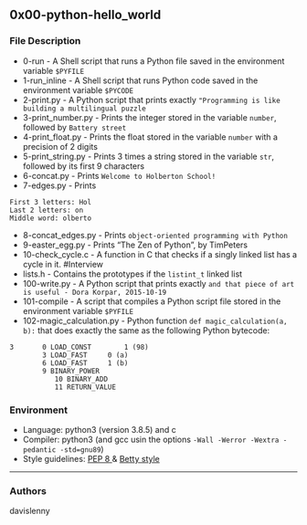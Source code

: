 ## 0x00-python-hello_world

### File Description
* 0-run - A Shell script that runs a Python file saved in the environment variable ```$PYFILE```
* 1-run_inline - A Shell script that runs Python code saved in the environment variable ```$PYCODE```
* 2-print.py - A Python script that prints exactly ```"Programming is like building a multilingual puzzle```
* 3-print_number.py - Prints the integer stored in the variable ```number```, followed by ```Battery street```
* 4-print_float.py - Prints the float stored in the variable ```number``` with a precision of 2 digits
* 5-print_string.py - Prints 3 times a string stored in the variable ```str```, followed by its first 9 characters
* 6-concat.py - Prints ```Welcome to Holberton School!```
* 7-edges.py - Prints 
```
First 3 letters: Hol
Last 2 letters: on
Middle word: olberto
```
* 8-concat_edges.py - Prints ```object-oriented programming with Python```
* 9-easter_egg.py - Prints “The Zen of Python”, by TimPeters
* 10-check_cycle.c - A function in C that checks if a singly linked list has a cycle in it. #Interview
* lists.h - Contains the prototypes if the ```listint_t``` linked list
* 100-write.py - A Python script that prints exactly ```and that piece of art is useful - Dora Korpar, 2015-10-19```
* 101-compile - A script that compiles a Python script file stored in the environment variable ```$PYFILE```
* 102-magic_calculation.py - Python function  ```def magic_calculation(a, b):``` that does exactly the same as the following Python bytecode:
```
3		0 LOAD_CONST		1 (98)
		3 LOAD_FAST		0 (a)
		6 LOAD_FAST		1 (b)
		9 BINARY_POWER
 	       10 BINARY_ADD
	       11 RETURN_VALUE
```

### Environment
* Language: python3 (version 3.8.5) and c
* Compiler: python3 (and gcc usin the options ```-Wall -Werror -Wextra -pedantic -std=gnu89```)
* Style guidelines: [PEP 8 ](https://peps.python.org/pep-0008/) & [Betty style](https://github.com/holbertonschool/Betty/wiki)

---
### Authors
davislenny







